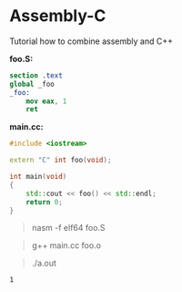 # Assembly-C
Tutorial how to combine assembly and C++

**foo.S:**

```nasm
section .text
global _foo
_foo:
    mov eax, 1
    ret
```

**main.cc:**

```cpp
#include <iostream>

extern "C" int foo(void);

int main(void)
{
    std::cout << foo() << std::endl;
    return 0;
}
```

> nasm -f elf64 foo.S

> g++ main.cc foo.o

> ./a.out

```
1
```
